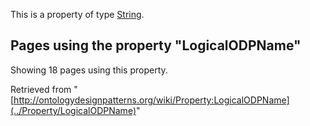 This is a property of type [String](../Type/String "Type:String").




  


## Pages using the property "LogicalODPName"


Showing 18 pages using this property.



Retrieved from "[http://ontologydesignpatterns.org/wiki/Property:LogicalODPName](../Property/LogicalODPName)"